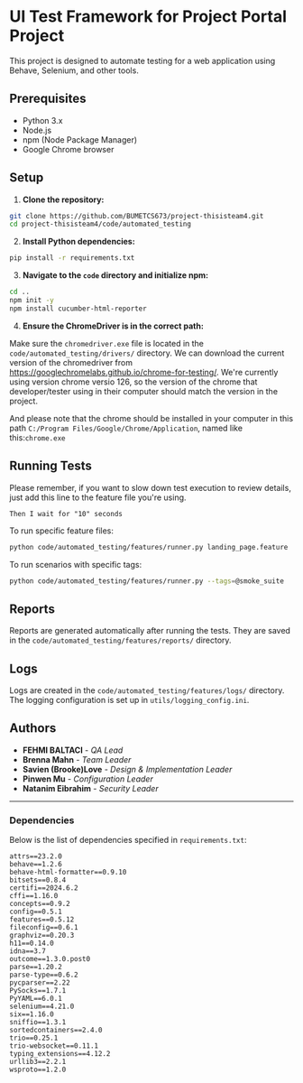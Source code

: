 # UI Test Framework for Project Portal Project

This project is designed to automate testing for a web application using Behave, Selenium, and other tools.

## Prerequisites

- Python 3.x
- Node.js
- npm (Node Package Manager)
- Google Chrome browser

## Setup

1. **Clone the repository:**

```sh
git clone https://github.com/BUMETCS673/project-thisisteam4.git
cd project-thisisteam4/code/automated_testing
```

2. **Install Python dependencies:**

```sh
pip install -r requirements.txt
```

3. **Navigate to the `code` directory and initialize npm:**

```sh
cd ..
npm init -y
npm install cucumber-html-reporter
```

4. **Ensure the ChromeDriver is in the correct path:**

Make sure the `chromedriver.exe` file is located in the `code/automated_testing/drivers/` directory. We can download the
current version of the chromedriver from https://googlechromelabs.github.io/chrome-for-testing/. We're currently using
version chrome versio 126, so the version of the chrome that developer/tester using in their computer should match the
version in the project.

And please note that the chrome should be installed in your computer in this
path `C:/Program Files/Google/Chrome/Application`, named like this:`chrome.exe`

## Running Tests

Please remember, if you want to slow down test execution to review details, just add this line to the feature file
you're using.

```
Then I wait for "10" seconds
```

To run specific feature files:

```sh
python code/automated_testing/features/runner.py landing_page.feature
```

To run scenarios with specific tags:

```sh
python code/automated_testing/features/runner.py --tags=@smoke_suite
```

## Reports

Reports are generated automatically after running the tests. They are saved in
the `code/automated_testing/features/reports/` directory.

## Logs

Logs are created in the `code/automated_testing/features/logs/` directory. The logging configuration is set up
in `utils/logging_config.ini`.

## Authors

- **FEHMI BALTACI** - *QA Lead*
- **Brenna Mahn** - *Team Leader*
- **Savien (Brooke)Love** - *Design & Implementation Leader*
- **Pinwen Mu** - *Configuration Leader*
- **Natanim Eibrahim** - *Security Leader*

---

### Dependencies

Below is the list of dependencies specified in `requirements.txt`:

```plaintext
attrs==23.2.0
behave==1.2.6
behave-html-formatter==0.9.10
bitsets==0.8.4
certifi==2024.6.2
cffi==1.16.0
concepts==0.9.2
config==0.5.1
features==0.5.12
fileconfig==0.6.1
graphviz==0.20.3
h11==0.14.0
idna==3.7
outcome==1.3.0.post0
parse==1.20.2
parse-type==0.6.2
pycparser==2.22
PySocks==1.7.1
PyYAML==6.0.1
selenium==4.21.0
six==1.16.0
sniffio==1.3.1
sortedcontainers==2.4.0
trio==0.25.1
trio-websocket==0.11.1
typing_extensions==4.12.2
urllib3==2.2.1
wsproto==1.2.0
```